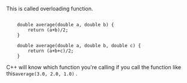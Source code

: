 
This is called overloading function. 
```

    double average(double a, double b) {
        return (a+b)/2;
    }

    double average(double a, double b, double c) {
        return (a+b+c)/2;
    }
``` 

C++ will know which function you're calling if you call the function like this`average(3.0, 2.0, 1.0)` .